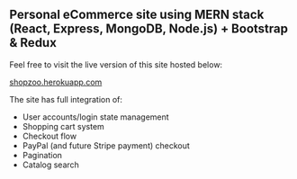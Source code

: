 ## Personal eCommerce site using MERN stack (React, Express, MongoDB, Node.js) + Bootstrap & Redux

Feel free to visit the live version of this site hosted below:

[shopzoo.herokuapp.com](https://shopzoo.herokuapp.com)

The site has full integration of:

*   User accounts/login state management
*   Shopping cart system
*   Checkout flow
*   PayPal (and future Stripe payment) checkout
*   Pagination
*   Catalog search

